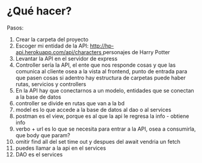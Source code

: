 # ¿Qué hacer?

Pasos:

1. Crear la carpeta del proyecto
2. Escoger mi entidad de la API: [http://hp-api.herokuapp.com/api/characters ]()personajes de Harry Potter
3. Levantar la API en el servidor de express
4. Controller sería la API, el ente que nos responde cosas y que las comunica al cliente osea a la vista al frontend, punto de entrada para que pasen cosas si adentro hay estructura de carpetas puede haber rutas, servicios y controllers
5. En la API hay que conectarnos a un modelo, entidades que se conectan a la base de datos
6. controller se divide en rutas que van a la bd
7. model es lo que accede a la base de datos al dao o al services
8. postman es el view, porque es al que la api le regresa la info - obtiene info
9. verbo + url es lo que se necesita para entrar a la API, osea a consumirla, que body que param?
10. omitir find all del set time out y despues del await vendria un fetch
11. puedes llamar a la api en el services
12. DAO es el services
